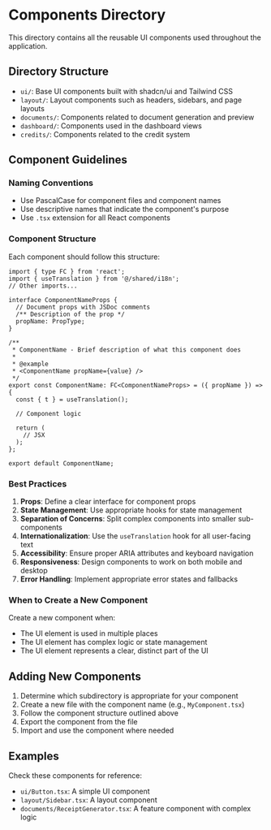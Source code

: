 # Components Directory

This directory contains all the reusable UI components used throughout the application.

## Directory Structure

- `ui/`: Base UI components built with shadcn/ui and Tailwind CSS
- `layout/`: Layout components such as headers, sidebars, and page layouts
- `documents/`: Components related to document generation and preview
- `dashboard/`: Components used in the dashboard views
- `credits/`: Components related to the credit system

## Component Guidelines

### Naming Conventions

- Use PascalCase for component files and component names
- Use descriptive names that indicate the component's purpose
- Use `.tsx` extension for all React components

### Component Structure

Each component should follow this structure:

```tsx
import { type FC } from 'react';
import { useTranslation } from '@/shared/i18n';
// Other imports...

interface ComponentNameProps {
  // Document props with JSDoc comments
  /** Description of the prop */
  propName: PropType;
}

/**
 * ComponentName - Brief description of what this component does
 * 
 * @example
 * <ComponentName propName={value} />
 */
export const ComponentName: FC<ComponentNameProps> = ({ propName }) => {
  const { t } = useTranslation();
  
  // Component logic
  
  return (
    // JSX
  );
};

export default ComponentName;
```

### Best Practices

1. **Props**: Define a clear interface for component props
2. **State Management**: Use appropriate hooks for state management
3. **Separation of Concerns**: Split complex components into smaller sub-components
4. **Internationalization**: Use the `useTranslation` hook for all user-facing text
5. **Accessibility**: Ensure proper ARIA attributes and keyboard navigation
6. **Responsiveness**: Design components to work on both mobile and desktop
7. **Error Handling**: Implement appropriate error states and fallbacks

### When to Create a New Component

Create a new component when:
- The UI element is used in multiple places
- The UI element has complex logic or state management
- The UI element represents a clear, distinct part of the UI

## Adding New Components

1. Determine which subdirectory is appropriate for your component
2. Create a new file with the component name (e.g., `MyComponent.tsx`)
3. Follow the component structure outlined above
4. Export the component from the file
5. Import and use the component where needed

## Examples

Check these components for reference:
- `ui/Button.tsx`: A simple UI component
- `layout/Sidebar.tsx`: A layout component
- `documents/ReceiptGenerator.tsx`: A feature component with complex logic